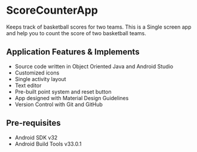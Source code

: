 # ScoreCounterApp
Keeps track of basketball scores for two teams. This is a Single screen app and help you to count the score of two basketball teams.

## Application Features & Implements
- Source code written in Object Oriented Java and Android Studio 
- Customized icons 
- Single activity layout 
- Text editor 
- Pre-built point system and reset button 
- App designed with Material Design Guidelines 
- Version Control with Git and GitHub

Pre-requisites
--------------

- Android SDK v32
- Android Build Tools v33.0.1
